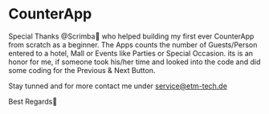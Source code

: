 # CounterApp
Special Thanks @Scrimba🥰
who helped building my first ever CounterApp from scratch as a beginner.
The Apps counts the number of Guests/Person entered to a hotel, Mall or Events like Parties or Special Occasion.
its is an honor for me, if someone took his/her time and looked into the code and did some coding for the Previous & Next Button.


Stay tunned and for more contact me under service@etm-tech.de

Best Regards🙌
